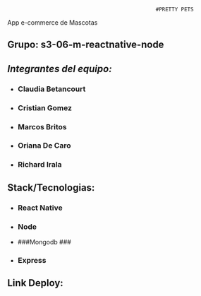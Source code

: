                                                    #PRETTY PETS

App e-commerce de Mascotas


## Grupo:  s3-06-m-reactnative-node

## _Integrantes del equipo:_
* ### Claudia Betancourt ###
* ### Cristian Gomez ###
* ### Marcos Britos ###
* ### Oriana De Caro ###
* ### Richard Irala ###


## Stack/Tecnologias:
* ### React Native ###
* ### Node ###
* ###Mongodb ###
* ### Express ###


## Link Deploy:
